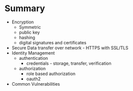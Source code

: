 # Summary 
- Encryption
  - Symmetric
  - public key
  - hashing
  - digital signatures and certificates
- Secure Data transfer over network - HTTPS with SSL/TLS
- Identity Management
  - authentication
    - credentials - storage, transfer, verification
  - authorization
    - role based authorization
    - oauth2
- Common Vulnerabilities